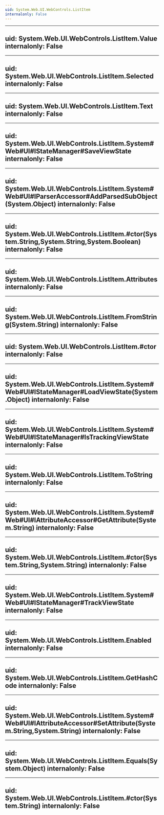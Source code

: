 ```yaml
---
uid: System.Web.UI.WebControls.ListItem
internalonly: False
---
```


---
uid: System.Web.UI.WebControls.ListItem.Value
internalonly: False
---

---
uid: System.Web.UI.WebControls.ListItem.Selected
internalonly: False
---

---
uid: System.Web.UI.WebControls.ListItem.Text
internalonly: False
---

---
uid: System.Web.UI.WebControls.ListItem.System#Web#UI#IStateManager#SaveViewState
internalonly: False
---

---
uid: System.Web.UI.WebControls.ListItem.System#Web#UI#IParserAccessor#AddParsedSubObject(System.Object)
internalonly: False
---

---
uid: System.Web.UI.WebControls.ListItem.#ctor(System.String,System.String,System.Boolean)
internalonly: False
---

---
uid: System.Web.UI.WebControls.ListItem.Attributes
internalonly: False
---

---
uid: System.Web.UI.WebControls.ListItem.FromString(System.String)
internalonly: False
---

---
uid: System.Web.UI.WebControls.ListItem.#ctor
internalonly: False
---

---
uid: System.Web.UI.WebControls.ListItem.System#Web#UI#IStateManager#LoadViewState(System.Object)
internalonly: False
---

---
uid: System.Web.UI.WebControls.ListItem.System#Web#UI#IStateManager#IsTrackingViewState
internalonly: False
---

---
uid: System.Web.UI.WebControls.ListItem.ToString
internalonly: False
---

---
uid: System.Web.UI.WebControls.ListItem.System#Web#UI#IAttributeAccessor#GetAttribute(System.String)
internalonly: False
---

---
uid: System.Web.UI.WebControls.ListItem.#ctor(System.String,System.String)
internalonly: False
---

---
uid: System.Web.UI.WebControls.ListItem.System#Web#UI#IStateManager#TrackViewState
internalonly: False
---

---
uid: System.Web.UI.WebControls.ListItem.Enabled
internalonly: False
---

---
uid: System.Web.UI.WebControls.ListItem.GetHashCode
internalonly: False
---

---
uid: System.Web.UI.WebControls.ListItem.System#Web#UI#IAttributeAccessor#SetAttribute(System.String,System.String)
internalonly: False
---

---
uid: System.Web.UI.WebControls.ListItem.Equals(System.Object)
internalonly: False
---

---
uid: System.Web.UI.WebControls.ListItem.#ctor(System.String)
internalonly: False
---
